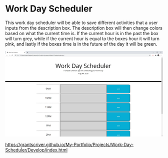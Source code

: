 # Work Day Scheduler

This work day scheduler will be able to save different activities that a user inputs from the description box. The description box will then change colors based on what the current time is. If the current hour is in the past the box will turn grey, while if the current hour is equal to the boxes hour it will turn pink, and lastly if the boxes time is in the future of the day it will be green.

![alt text](./Assets/workdayschedulerscreenshot.jpg)

https://grantscriver.github.io/My-Portfolio/Projects/Work-Day-Scheduler/Develop/index.html
